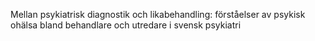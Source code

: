 Mellan psykiatrisk diagnostik och likabehandling: förståelser av psykisk ohälsa bland behandlare och utredare i svensk psykiatri